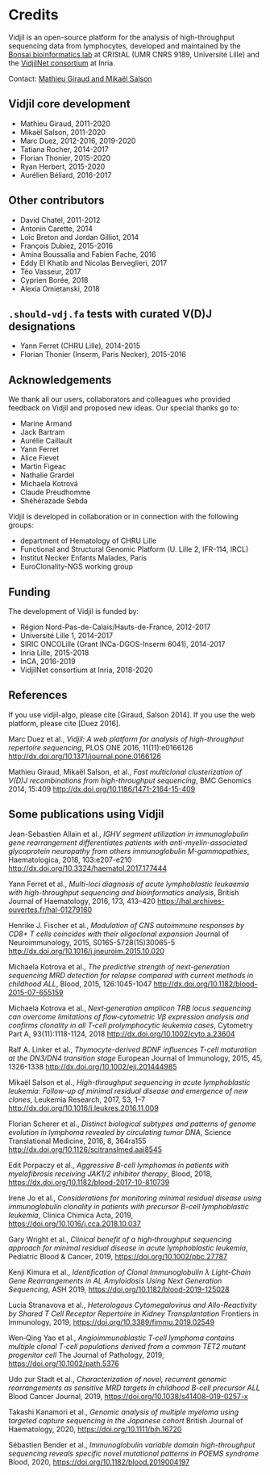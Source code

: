 # Credits

Vidjil is an open-source platform for the analysis of high-throughput sequencing data from lymphocytes, developed and maintained by
the [Bonsai bioinformatics lab](http://cristal.univ-lille.fr/bonsai) at CRIStAL (UMR CNRS 9189, Université Lille) 
and the [VidjilNet consortium](http://www.vidjil.net) at Inria.

Contact: [Mathieu Giraud and Mikaël Salson](mailto:contact@vidjil.org)

## Vidjil core development

  - Mathieu Giraud, 2011-2020
  - Mikaël Salson, 2011-2020
  - Marc Duez, 2012-2016, 2019-2020
  - Tatiana Rocher, 2014-2017
  - Florian Thonier, 2015-2020
  - Ryan Herbert, 2015-2020
  - Aurélien Béliard, 2016-2017

## Other contributors

  - David Chatel, 2011-2012
  - Antonin Carette, 2014
  - Loïc Breton and Jordan Gilliot, 2014
  - François Dubiez, 2015-2016
  - Amina Boussalia and Fabien Fache, 2016
  - Eddy El Khatib and Nicolas Berveglieri, 2017
  - Téo Vasseur, 2017
  - Cyprien Borée, 2018
  - Alexia Omietanski, 2018

## `.should-vdj.fa` tests with curated V(D)J designations

  - Yann Ferret (CHRU Lille), 2014-2015
  - Florian Thonier (Inserm, Paris Necker), 2015-2016

## Acknowledgements

We thank all our users, collaborators and colleagues who provided feedback on Vidjil and proposed new ideas.
Our special thanks go to:

  - Marine Armand
  - Jack Bartram
  - Aurélie Caillault
  - Yann Ferret
  - Alice Fievet
  - Martin Figeac
  - Nathalie Grardel
  - Michaela Kotrová
  - Claude Preudhomme
  - Shéhérazade Sebda

Vidjil is developed in collaboration or in connection with the following groups:

  - department of Hematology of CHRU Lille
  - Functional and Structural Genomic Platform (U. Lille 2, IFR-114, IRCL)
  - Institut Necker Enfants Malades, Paris
  - EuroClonality-NGS working group

## Funding

The development of Vidjil is funded by:

  - Région Nord-Pas-de-Calais/Hauts-de-France, 2012-2017
  - Université Lille 1, 2014-2017
  - SIRIC ONCOLille (Grant INCa-DGOS-Inserm 6041), 2014-2017
  - Inria Lille, 2015-2018
  - InCA, 2016-2019
  - VidjilNet consortium at Inria, 2018-2020


## References

If you use vidjil-algo, please cite [Giraud, Salson 2014].
If you use the web platform, please cite [Duez 2016].

Marc Duez et al.,
*Vidjil: A web platform for analysis of high-throughput repertoire sequencing*,
PLOS ONE 2016, 11(11):e0166126
<http://dx.doi.org/10.1371/journal.pone.0166126>

Mathieu Giraud, Mikaël Salson, et al.,
*Fast multiclonal clusterization of V(D)J recombinations from high-throughput sequencing*,
BMC Genomics 2014, 15:409
<http://dx.doi.org/10.1186/1471-2164-15-409>



## Some publications using Vidjil

Jean-Sebastien Allain et al.,
*IGHV segment utilization in immunoglobulin gene rearrangement differentiates patients with anti-myelin-associated glycoprotein neuropathy from others immunoglobulin M-gammopathies*,
Haematologica, 2018, 103:e207-e210
http://dx.doi.org/10.3324/haematol.2017.177444

Yann Ferret et al.,
*Multi-loci diagnosis of acute lymphoblastic leukaemia with high-throughput sequencing and bioinformatics analysis*,
British Journal of Haematology, 2016, 173, 413–420
https://hal.archives-ouvertes.fr/hal-01279160

Henrike J. Fischer et al.,
*Modulation of CNS autoimmune responses by CD8+ T cells coincides with their oligoclonal expansion*
Journal of Neuroimmunology, 2015, S0165-5728(15)30065-5
http://dx.doi.org/10.1016/j.jneuroim.2015.10.020

Michaela Kotrova et al.,
*The predictive strength of next-generation sequencing MRD detection for relapse compared with current methods in childhood ALL*,
Blood, 2015, 126:1045-1047
http://dx.doi.org/10.1182/blood-2015-07-655159

Michaela Kotrova et al.,
*Next‐generation amplicon TRB locus sequencing can overcome limitations of flow‐cytometric Vβ expression analysis and confirms clonality in all T‐cell prolymphocytic leukemia cases*,
Cytometry Part A, 93(11):1118-1124, 2018
http://dx.doi.org/10.1002/cyto.a.23604

Ralf A. Linker et al.,
*Thymocyte-derived BDNF influences T-cell maturation at the DN3/DN4 transition stage*
European Journal of Immunology, 2015, 45, 1326-1338
http://dx.doi.org/10.1002/eji.201444985

Mikaël Salson et al.,
*High-throughput sequencing in acute lymphoblastic leukemia: Follow-up of minimal residual disease and emergence of new clones*,
Leukemia Research, 2017, 53, 1–7
http://dx.doi.org/10.1016/j.leukres.2016.11.009

Florian Scherer et al.,
*Distinct biological subtypes and patterns of genome evolution in lymphoma revealed by circulating tumor DNA*,
Science Translational Medicine, 2016, 8, 364ra155
http://dx.doi.org/10.1126/scitranslmed.aai8545

Edit Porpaczy et al.,
*Aggressive B-cell lymphomas in patients with myelofibrosis receiving JAK1/2 inhibitor therapy*,
Blood, 2018,
https://dx.doi.org/10.1182/blood-2017-10-810739

Irene Jo et al.,
*Considerations for monitoring minimal residual disease using immunoglobulin clonality in patients with precursor B-cell lymphoblastic leukemia*,
Clinica Chimica Acta, 2019,
https://doi.org/10.1016/j.cca.2018.10.037

Gary Wright et al.,
*Clinical benefit of a high‐throughput sequencing approach for minimal residual disease in acute lymphoblastic leukemia*,
Pediatric Blood & Cancer, 2019,
https://doi.org/10.1002/pbc.27787

Kenji Kimura et al.,
*Identification of Clonal Immunoglobulin λ Light-Chain Gene Rearrangements in AL Amyloidosis Using Next Generation Sequencing*,
ASH 2019,
https://doi.org/10.1182/blood-2019-125028

Lucia Stranavova et al.,
*Heterologous Cytomegalovirus and Allo-Reactivity by Shared T Cell Receptor Repertoire in Kidney Transplantation*
Frontiers in Immunology, 2019,
https://doi.org/10.3389/fimmu.2019.02549

Wen‐Qing Yao et al.,
*Angioimmunoblastic T‐cell lymphoma contains multiple clonal T‐cell populations derived from a common TET2 mutant progenitor cell*
The Journal of Pathology, 2019,
https://doi.org/10.1002/path.5376

Udo zur Stadt et al.,
*Characterization of novel, recurrent genomic rearrangements as sensitive MRD targets in childhood B-cell precursor ALL*
Blood Cancer Journal, 2019,
https://doi.org/10.1038/s41408-019-0257-x

Takashi Kanamori et al.,
*Genomic analysis of multiple myeloma using targeted capture sequencing in the Japanese cohort*
British Journal of Haematology, 2020,
https://doi.org/10.1111/bjh.16720

Sébastien Bender et al.,
*Immunoglobulin variable domain high-throughput sequencing reveals specific novel mutational patterns in POEMS syndrome*
Blood, 2020,
https://doi.org/10.1182/blood.2019004197
